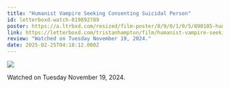 ```yaml
---
title: "Humanist Vampire Seeking Consenting Suicidal Person"
id: letterboxd-watch-819892789
poster: https://a.ltrbxd.com/resized/film-poster/8/9/0/1/0/5/890105-humanist-vampire-seeking-consenting-suicidal-person-0-600-0-900-crop.jpg?v=17a4ea90a4
link: https://letterboxd.com/tristanhampton/film/humanist-vampire-seeking-consenting-suicidal-person/
review: "Watched on Tuesday November 19, 2024."
date: 2025-02-25T04:18:12.000Z
---
```

 <p><img src="https://a.ltrbxd.com/resized/film-poster/8/9/0/1/0/5/890105-humanist-vampire-seeking-consenting-suicidal-person-0-600-0-900-crop.jpg?v=17a4ea90a4"/></p> <p>Watched on Tuesday November 19, 2024.</p>